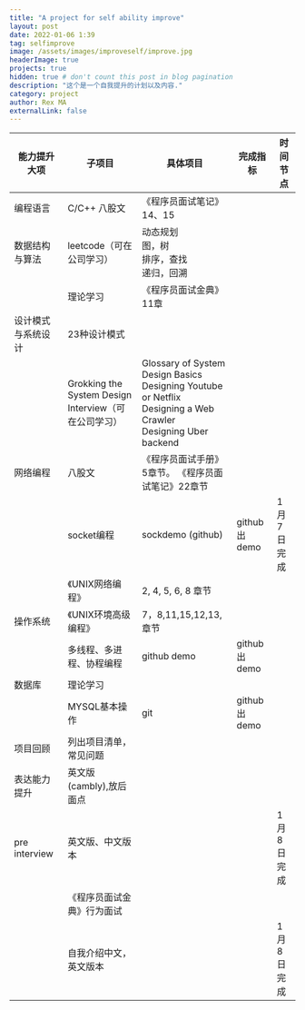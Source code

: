 ```yaml
---
title: "A project for self ability improve"
layout: post
date: 2022-01-06 1:39
tag: selfimprove
image: /assets/images/improveself/improve.jpg
headerImage: true
projects: true
hidden: true # don't count this post in blog pagination
description: "这个是一个自我提升的计划以及内容."
category: project
author: Rex MA
externalLink: false
---
```


| 能力提升大项       | 子项目                                               | 具体项目                                                     | 完成指标     | 时间节点   |
| ------------------ | ---------------------------------------------------- | ------------------------------------------------------------ | ------------ | ---------- |
| 编程语言           | C/C++ 八股文                                         | 《程序员面试笔记》14、15                                     |              |            |
| 数据结构与算法     | leetcode（可在公司学习）                             | 动态规划<br>图，树<br>排序，查找<br>递归，回溯               |              |            |
|                    | 理论学习                                             | 《程序员面试金典》11章                                       |              |            |
| 设计模式与系统设计 | 23种设计模式                                         |                                                              |              |            |
|                    | Grokking the System Design Interview（可在公司学习） | Glossary of System Design Basics<br>Designing Youtube or Netflix<br>Designing a Web Crawler<br>Designing Uber backend |              |            |
| 网络编程           | 八股文                                               | 《程序员面试手册》5章节。 《程序员面试笔记》22章节           |              |            |
|                    | socket编程                                           | sockdemo (github)                                            | github出demo | 1月7日完成 |
|                    | 《UNIX网络编程》                                     | 2, 4, 5, 6, 8 章节                                           |              |            |
| 操作系统           | 《UNIX环境高级编程》                                 | 7，8,11,15,12,13,章节                                        |              |            |
|                    | 多线程、多进程、协程编程                             | github demo                                                  | github出demo |            |
| 数据库             | 理论学习                                             |                                                              |              |            |
|                    | MYSQL基本操作                                        | git                                                          | github出demo |            |
| 项目回顾           | 列出项目清单，常见问题                               |                                                              |              |            |
| 表达能力提升       | 英文版(cambly),放后面点                              |                                                              |              |            |
| pre interview      | 英文版、中文版本                                     |                                                              |              | 1月8日完成 |
|                    | 《程序员面试金典》行为面试                           |                                                              |              |            |
|                    | 自我介绍中文，英文版本                               |                                                              |              | 1月8日完成 |



